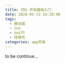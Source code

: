 ```yaml
---
title: IOS 开发基础入门
date: 2020-05-13 14:20:00
tags:
  - 移动端
  - ios
  - swift
  - 待填坑
categories: app开发
---
```


to be continue...